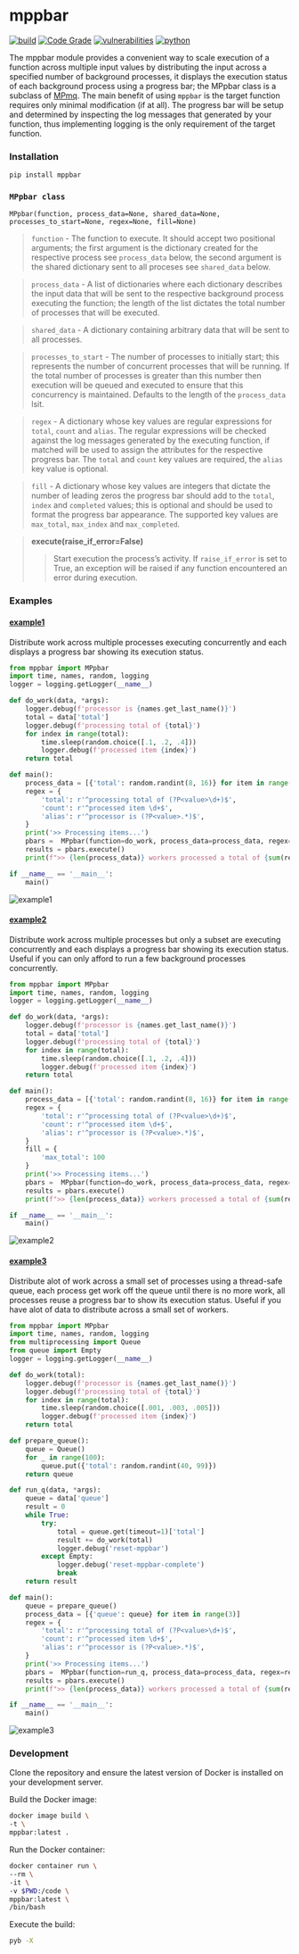 # mppbar
[![build](https://github.com/soda480/mppbar/actions/workflows/main.yml/badge.svg)](https://github.com/soda480/mppbar/actions/workflows/main.yml)
[![Code Grade](https://api.codiga.io/project/33815/status/svg)](https://app.codiga.io/public/project/33815/mppbar/dashboard)
[![vulnerabilities](https://img.shields.io/badge/vulnerabilities-None-brightgreen)](https://pypi.org/project/bandit/)
[![python](https://img.shields.io/badge/python-3.9-teal)](https://www.python.org/downloads/)

The mppbar module provides a convenient way to scale execution of a function across multiple input values by distributing the input across a specified number of background processes, it displays the execution status of each background process using a progress bar; the MPpbar class is a subclass of [MPmq](https://github.com/soda480/mpmq). The main benefit of using `mppbar` is the target function requires only minimal modification (if at all). The progress bar will be setup and determined by inspecting the log messages that generated by your function, thus implementing logging is the only requirement of the target function.

### Installation
```bash
pip install mppbar
```

### `MPpbar class`
```
MPpbar(function, process_data=None, shared_data=None, processes_to_start=None, regex=None, fill=None)
```
> `function` - The function to execute. It should accept two positional arguments; the first argument is the dictionary created for the respective process see `process_data` below, the second argument is the shared dictionary sent to all proceses see `shared_data` below.

> `process_data` - A list of dictionaries where each dictionary describes the input data that will be sent to the respective background process executing the function; the length of the list dictates the total number of processes that will be executed.

> `shared_data` - A dictionary containing arbitrary data that will be sent to all processes.

> `processes_to_start` - The number of processes to initially start; this represents the number of concurrent processes that will be running. If the total number of processes is greater than this 
number then execution will be queued and executed to ensure that this concurrency is maintained. Defaults to the length of the `process_data` lsit.

> `regex` - A dictionary whose key values are regular expressions for `total`, `count` and `alias`. The regular expressions will be checked against the log messages generated by the executing function, if matched will be used to assign the attributes for the respective progress bar. The `total` and `count` key values are required, the `alias` key value is optional.

> `fill` - A dictionary whose key values are integers that dictate the number of leading zeros the progress bar should add to the `total`, `index` and `completed` values; this is optional and should be used to format the progress bar appearance. The supported key values are `max_total`, `max_index` and `max_completed`.

> **execute(raise_if_error=False)**
>> Start execution the process’s activity. If `raise_if_error` is set to True, an exception will be raised if any function encountered an error during execution.


### Examples

#### [example1](https://github.com/soda480/mppbar/blob/main/examples/example1.py)

Distribute work across multiple processes executing concurrently and each displays a progress bar showing its execution status.
```Python
from mppbar import MPpbar
import time, names, random, logging
logger = logging.getLogger(__name__)

def do_work(data, *args):
    logger.debug(f'processor is {names.get_last_name()}')
    total = data['total']
    logger.debug(f'processing total of {total}')
    for index in range(total):
        time.sleep(random.choice([.1, .2, .4]))
        logger.debug(f'processed item {index}')
    return total

def main():
    process_data = [{'total': random.randint(8, 16)} for item in range(6)]
    regex = {
        'total': r'^processing total of (?P<value>\d+)$',
        'count': r'^processed item \d+$',
        'alias': r'^processor is (?P<value>.*)$',
    }
    print('>> Processing items...')
    pbars =  MPpbar(function=do_work, process_data=process_data, regex=regex, timeout=1)
    results = pbars.execute()
    print(f">> {len(process_data)} workers processed a total of {sum(result for result in results)} items")

if __name__ == '__main__':
    main()
```
![example1](https://raw.githubusercontent.com/soda480/mppbar/main/docs/images/example1.gif)

#### [example2](https://github.com/soda480/mppbar/blob/main/examples/example2.py)

Distribute work across multiple processes but only a subset are executing concurrently and each displays a progress bar showing its execution status. Useful if you can only afford to run a few background processes concurrently.
```Python
from mppbar import MPpbar
import time, names, random, logging
logger = logging.getLogger(__name__)

def do_work(data, *args):
    logger.debug(f'processor is {names.get_last_name()}')
    total = data['total']
    logger.debug(f'processing total of {total}')
    for index in range(total):
        time.sleep(random.choice([.1, .2, .4]))
        logger.debug(f'processed item {index}')
    return total

def main():
    process_data = [{'total': random.randint(8, 16)} for item in range(6)]
    regex = {
        'total': r'^processing total of (?P<value>\d+)$',
        'count': r'^processed item \d+$',
        'alias': r'^processor is (?P<value>.*)$',
    }
    fill = {
        'max_total': 100
    }
    print('>> Processing items...')
    pbars =  MPpbar(function=do_work, process_data=process_data, regex=regex, fill=fill, processes_to_start=3, timeout=1)
    results = pbars.execute()
    print(f">> {len(process_data)} workers processed a total of {sum(result for result in results)} items")

if __name__ == '__main__':
    main()
```
![example2](https://raw.githubusercontent.com/soda480/mppbar/main/docs/images/example2.gif)

#### [example3](https://github.com/soda480/mppbar/blob/main/examples/example3.py)

Distribute alot of work across a small set of processes using a thread-safe queue, each process get work off the queue until there is no more work, all processes reuse a progress bar to show its execution status. Useful if you have alot of data to distribute across a small set of workers.
```Python
from mppbar import MPpbar
import time, names, random, logging
from multiprocessing import Queue
from queue import Empty
logger = logging.getLogger(__name__)

def do_work(total):
    logger.debug(f'processor is {names.get_last_name()}')
    logger.debug(f'processing total of {total}')
    for index in range(total):
        time.sleep(random.choice([.001, .003, .005]))
        logger.debug(f'processed item {index}')
    return total

def prepare_queue():
    queue = Queue()
    for _ in range(100):
        queue.put({'total': random.randint(40, 99)})
    return queue

def run_q(data, *args):
    queue = data['queue']
    result = 0
    while True:
        try:
            total = queue.get(timeout=1)['total']
            result += do_work(total)
            logger.debug('reset-mppbar')
        except Empty:
            logger.debug('reset-mppbar-complete')
            break
    return result

def main():
    queue = prepare_queue()
    process_data = [{'queue': queue} for item in range(3)]
    regex = {
        'total': r'^processing total of (?P<value>\d+)$',
        'count': r'^processed item \d+$',
        'alias': r'^processor is (?P<value>.*)$',
    }
    print('>> Processing items...')
    pbars =  MPpbar(function=run_q, process_data=process_data, regex=regex, timeout=1)
    results = pbars.execute()
    print(f">> {len(process_data)} workers processed a total of {sum(result for result in results)} items")

if __name__ == '__main__':
    main()
```
![example3](https://raw.githubusercontent.com/soda480/mppbar/main/docs/images/example3.gif)


### Development

Clone the repository and ensure the latest version of Docker is installed on your development server.

Build the Docker image:
```sh
docker image build \
-t \
mppbar:latest .
```

Run the Docker container:
```sh
docker container run \
--rm \
-it \
-v $PWD:/code \
mppbar:latest \
/bin/bash
```

Execute the build:
```sh
pyb -X
```